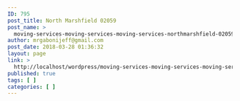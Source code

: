 ```yaml
---
ID: 795
post_title: North Marshfield 02059
post_name: >
  moving-services-moving-services-moving-services-northmarshfield-02059
author: mrgabonijeff@gmail.com
post_date: 2018-03-28 01:36:32
layout: page
link: >
  http://localhost/wordpress/moving-services-moving-services-moving-services-northmarshfield-02059/
published: true
tags: [ ]
categories: [ ]
---
```

